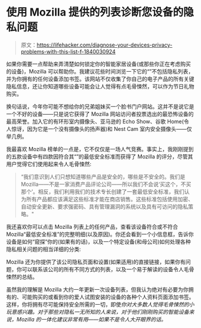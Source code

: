 # 使用 Mozilla 提供的列表诊断您设备的隐私问题

> 原文：<https://lifehacker.com/diagnose-your-devices-privacy-problems-with-this-list-f-1840030924>

如果你需要一点帮助来弄清楚如何锁定你的智能家居设备(或那些你正在考虑购买的设备)，Mozilla 可以帮助你。我建议花些时间浏览一下它的“”不包括隐私列表，并为你拥有的任何设备添加书签。该网站不仅收集了你自己的电子产品的所有关键隐私信息，还让你知道哪些设备可能会让人觉得有点毛骨悚然，可以作为节日礼物购买。



换句话说，今年你可能不想给你的兄弟姐妹买一个脸书门户网站。这并不是说它是一个不好的设备——只是说它获得了 Mozilla 网站访问者投票选出的最恐怖设备的最高荣誉。加入它的有环形室内摄像头、亚马逊的 Echo Show、谷歌 Home(令人惊讶，因为它是一个没有摄像头的扬声器)和 Nest Cam 室内安全摄像头——仅举几例。

我最喜欢 Mozilla 榜单的一点是，它不仅仅是一场人气竞赛。事实上，我刚刚提到的五款设备中有四款因符合其“”的最低安全标准而获得了 Mozilla 的评分，尽管其用户觉得它们使用起来令人毛骨悚然:

> “我们意识到人们只想知道哪些产品是安全的，哪些是不安全的。我们是 Mozilla——不是一家消费产品评论公司——所以我们不会说‘买这个，不买那个’。相反，我们利用我们的技术专长创建了一套最低安全标准，我们认为所有产品都应该满足这些标准才能在商店销售。这些标准包括使用加密、自动安全更新、要求强密码、具有管理漏洞的系统以及具有可访问的隐私策略。"

我还喜欢你可以点击 Mozilla 列表上的任何产品，查看该设备符合或不符合 Mozilla“最低安全标准”的完整明细(以及原因)。你还会看到一个小信息框，告诉你设备是如何“窥探”你的(如果有的话)，以及一个特定设备(和母公司)如何处理各种隐私相关问题的相当详细的分类:

Mozilla 还为你提供了该公司隐私页面和设置(如果适用)的直接链接，如果你有问题，你可以联系该公司的所有不同方式的列表，以及一个易于解读的设备令人毛骨悚然的总结。

虽然我的理解是 Mozilla 大约一年更新一次设备列表，但我认为绝对有必要为你拥有的、可能购买的或看到你的爱人试图安装的设备的各种个人资料页面添加书签。这样，你将拥有尽可能保持安全所需的一切，即使*你对大多数人觉得毛骨悚然的小玩意感兴趣。对于那些对隐私一无所知的人来说，对于他们刚刚购买的智能设备来说，Mozilla 的一体化建议非常有用——如果不是令人大开眼界的话。*